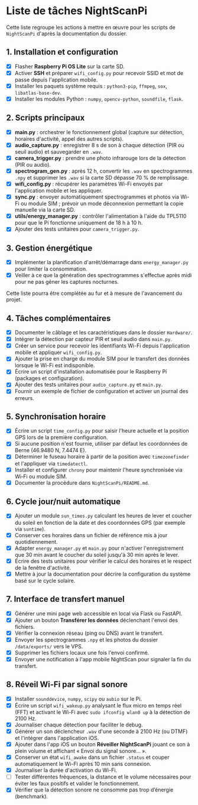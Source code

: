 # Liste de tâches NightScanPi

Cette liste regroupe les actions à mettre en œuvre pour les scripts de `NightScanPi` d'après la documentation du dossier.

## 1. Installation et configuration
- [x] Flasher **Raspberry Pi OS Lite** sur la carte SD.
- [x] Activer **SSH** et préparer `wifi_config.py` pour recevoir SSID et mot de passe depuis l'application mobile.
- [x] Installer les paquets système requis : `python3-pip`, `ffmpeg`, `sox`, `libatlas-base-dev`.
- [x] Installer les modules Python : `numpy`, `opencv-python`, `soundfile`, `flask`.

## 2. Scripts principaux
- [x] **main.py** : orchestrer le fonctionnement global (capture sur détection, horaires d'activité, appel des autres scripts).
- [x] **audio_capture.py** : enregistrer 8 s de son à chaque détection (PIR ou seuil audio) et sauvegarder en `.wav`.
- [x] **camera_trigger.py** : prendre une photo infrarouge lors de la détection (PIR ou audio).
- [x] **spectrogram_gen.py** : après 12 h, convertir les `.wav` en spectrogrammes `.npy` et supprimer les `.wav` si la carte SD dépasse 70 % de remplissage.
- [x] **wifi_config.py** : récupérer les paramètres Wi-Fi envoyés par l'application mobile et les appliquer.
- [x] **sync.py** : envoyer automatiquement spectrogrammes et photos via Wi-Fi ou module SIM ; prévoir un mode déconnexion permettant la copie manuelle via la carte SD.
- [x] **utils/energy_manager.py** : contrôler l'alimentation à l'aide du TPL5110 pour que le Pi fonctionne uniquement de 18 h à 10 h.
- [x] Ajouter des tests unitaires pour `camera_trigger.py`.

## 3. Gestion énergétique
- [x] Implémenter la planification d'arrêt/démarrage dans `energy_manager.py` pour limiter la consommation.
- [x] Veiller à ce que la génération des spectrogrammes s'effectue après midi pour ne pas gêner les captures nocturnes.

Cette liste pourra être complétée au fur et à mesure de l'avancement du projet.

## 4. Tâches complémentaires
- [x] Documenter le câblage et les caractéristiques dans le dossier `Hardware/`.
- [x] Intégrer la détection par capteur PIR et seuil audio dans `main.py`.
- [x] Créer un service pour recevoir les identifiants Wi-Fi depuis l'application mobile et appliquer `wifi_config.py`.
- [x] Ajouter la prise en charge du module SIM pour le transfert des données lorsque le Wi-Fi est indisponible.
- [x] Écrire un script d'installation automatisée pour le Raspberry Pi (packages et configuration).
- [x] Ajouter des tests unitaires pour `audio_capture.py` et `main.py`.
- [x] Fournir un exemple de fichier de configuration et activer un journal des erreurs.

## 5. Synchronisation horaire
- [x] Écrire un script `time_config.py` pour saisir l'heure actuelle et la position GPS lors de la première configuration.
- [x] Si aucune position n'est fournie, utiliser par défaut les coordonnées de Berne (46.9480 N, 7.4474 E).
- [x] Déterminer le fuseau horaire à partir de la position avec `timezonefinder` et l'appliquer via `timedatectl`.
- [x] Installer et configurer `chrony` pour maintenir l'heure synchronisée via Wi‑Fi ou module SIM.
- [x] Documenter la procédure dans `NightScanPi/README.md`.

## 6. Cycle jour/nuit automatique
- [x] Ajouter un module `sun_times.py` calculant les heures de lever et coucher du soleil en fonction de la date et des coordonnées GPS (par exemple via `suntime`).
- [x] Conserver ces horaires dans un fichier de référence mis à jour quotidiennement.
- [x] Adapter `energy_manager.py` et `main.py` pour n'activer l'enregistrement que 30 min avant le coucher du soleil jusqu'à 30 min après le lever.
- [x] Écrire des tests unitaires pour vérifier le calcul des horaires et le respect de la fenêtre d'activité.
- [x] Mettre à jour la documentation pour décrire la configuration du système basé sur le cycle solaire.

## 7. Interface de transfert manuel
- [x] Générer une mini page web accessible en local via Flask ou FastAPI.
- [x] Ajouter un bouton **Transférer les données** déclenchant l'envoi des fichiers.
- [x] Vérifier la connexion réseau (ping ou DNS) avant le transfert.
- [x] Envoyer les spectrogrammes `.npy` et les photos du dossier `/data/exports/` vers le VPS.
- [x] Supprimer les fichiers locaux une fois l'envoi confirmé.
- [x] Envoyer une notification à l'app mobile NightScan pour signaler la fin du transfert.

## 8. Réveil Wi-Fi par signal sonore
- [x] Installer `sounddevice`, `numpy`, `scipy` ou `aubio` sur le Pi.
- [x] Écrire un script `wifi_wakeup.py` analysant le flux micro en temps réel (FFT) et activant le Wi-Fi avec `sudo ifconfig wlan0 up` à la détection de 2100 Hz.
- [x] Journaliser chaque détection pour faciliter le debug.
- [x] Générer un son déclencheur `.wav` d'une seconde à 2100 Hz (ou DTMF) et l'intégrer dans l'application iOS.
- [x] Ajouter dans l'app iOS un bouton **Réveiller NightScanPi** jouant ce son à plein volume et affichant « Envoi du signal sonore… ».
- [x] Conserver un état `wifi_awake` dans un fichier `.status` et couper automatiquement le Wi-Fi après 10 min sans connexion.
- [x] Journaliser la durée d'activation du Wi-Fi.
- [ ] Tester différentes fréquences, la distance et le volume nécessaires pour éviter les faux positifs et valider le fonctionnement.
- [x] Vérifier que la détection sonore ne consomme pas trop d’énergie (benchmark).
